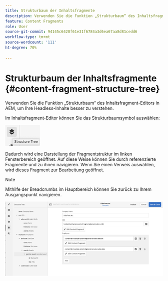 ```yaml
---
title: Strukturbaum der Inhaltsfragmente
description: Verwenden Sie die Funktion „Strukturbaum“ des Inhaltsfragment-Editors in AEM, um Ihre Headless-Inhalte besser zu verstehen.
feature: Content Fragments
role: User
source-git-commit: 94145c6428f61e31f6784a3d6ea67aa8d81cedd6
workflow-type: tm+mt
source-wordcount: '111'
ht-degree: 70%

---
```


# Strukturbaum der Inhaltsfragmente {#content-fragment-structure-tree}

Verwenden Sie die Funktion „Strukturbaum“ des Inhaltsfragment-Editors in AEM, um Ihre Headless-Inhalte besser zu verstehen.

Im Inhaltsfragment-Editor können Sie das Strukturbaumsymbol auswählen:

![Strukturbaum der Inhaltsfragmente](assets/cfm-structuretree-01.png)

Dadurch wird eine Darstellung der Fragmentstruktur im linken Fensterbereich geöffnet. Auf diese Weise können Sie durch referenzierte Fragmente und zu ihnen navigieren. Wenn Sie einen Verweis auswählen, wird dieses Fragment zur Bearbeitung geöffnet.

>[!NOTE]
>
>Mithilfe der Breadcrumbs im Hauptbereich können Sie zurück zu Ihrem Ausgangspunkt navigieren.

![Strukturbaum der Inhaltsfragmente](assets/cfm-structuretree-02.png)
